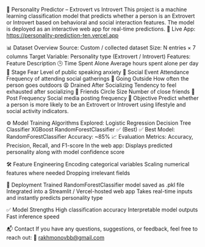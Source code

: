 🧠 Personality Predictor – Extrovert vs Introvert
This project is a machine learning classification model that predicts whether a person is an Extrovert or Introvert based on behavioral and social interaction features.
The model is deployed as an interactive web app for real-time predictions.
🔗 Live App: https://personality-prediction-ten.vercel.app

📊 Dataset Overview
Source: Custom / collected dataset
Size: N entries × 7 columns
Target Variable: Personality type (Extrovert / Introvert)
Features:
Feature	Description
🕒 Time Spent Alone	Average hours spent alone per day
🎤 Stage Fear	Level of public speaking anxiety
🎉 Social Event Attendance	Frequency of attending social gatherings
🚶 Going Outside	How often the person goes outdoors
😩 Drained After Socializing	Tendency to feel exhausted after socializing
👥 Friends Circle Size	Number of close friends
📱 Post Frequency	Social media posting frequency
🎯 Objective
Predict whether a person is more likely to be an Extrovert or Introvert using lifestyle and social activity indicators.

⚙️ Model Training
Algorithms Explored:
Logistic Regression
Decision Tree Classifier
XGBoost
RandomForestClassifier ✅ (Best)
✅ Best Model: RandomForestClassifier
Accuracy: ~85%
📈 Evaluation
Metrics: Accuracy, Precision, Recall, and F1-score
In the web app: Displays predicted personality along with model confidence score

🛠 Feature Engineering
Encoding categorical variables
Scaling numerical features where needed
Dropping irrelevant fields

🚀 Deployment
Trained RandomForestClassifier model saved as .pkl file
Integrated into a Streamlit / Vercel-hosted web app
Takes real-time inputs and instantly predicts personality type

✅ Model Strengths
High classification accuracy
Interpretable model outputs
Fast inference speed

📬 Contact
If you have any questions, suggestions, or feedback, feel free to reach out:
📧 rakhmonovbb@gmail.com
